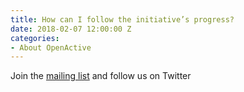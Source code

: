 ```yaml
---
title: How can I follow the initiative’s progress?
date: 2018-02-07 12:00:00 Z
categories:
- About OpenActive
---
```


Join the [mailing list](http://openactive.us13.list-manage1.com/subscribe?u=9e6648557f84731796a4ac873&id=1665f95799) and follow us on Twitter